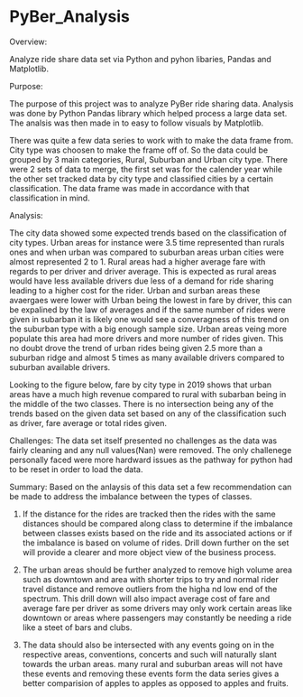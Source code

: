# PyBer_Analysis

Overview:

Analyze ride share data set via Python and pyhon libaries, Pandas and Matplotlib.

Purpose:

The purpose of this project was to analyze PyBer ride sharing data. Analysis was done by Python Pandas library which helped process a large data set. The analsis was then made in to easy to follow visuals by Matplotlib.

There was quite a few data series to work with to make the data frame from. City type was choosen to make the frame off of. So the data could be grouped by 3 main categories, Rural, Suburban and Urban city type. There were 2 sets of data to merge, the first set was for the calender year while the other set tracked data by city type and classified cities by a certain classification. The data frame was made in accordance with that classification in mind.

Analysis:

The city data showed some expected trends based on the classification of city types. Urban areas for instance were 3.5 time represented than rurals ones and when urban was compared to suburban areas urban cities were almost represented 2 to 1. Rural areas had a higher average fare with regards to per driver and driver average. This is expected as rural areas would have less available drivers due less of a demand for ride sharing leading to a higher cost for the rider. Urban and surban areas these avaergaes were lower with Urban being the lowest in fare by driver, this can be expalined by the law of averages and if the same number of rides were given in subarban it is likely one would see a converagness of this trend on the suburban type with a big enough sample size. Urban areas veing more populate this area had more drivers and more number of rides given. This no doubt drove the trend of urban rides being given 2.5 more than a suburban ridge and almost 5 times as many available drivers compared to suburban available drivers. 



Looking to the figure below, fare by city type in 2019 shows that urban areas have a much high revenue compared to rural with subarban being in the middle of the two classes. There is no intersection being any of the trends based on the given data set based on any of the classification such as driver, fare average or total rides given.



Challenges:
The data set itself presented no challenges as the data was fairly cleaning and any null values(Nan) were removed. The only challenege personally faced were more hardward issues as the pathway for python had to be reset in order to load the data. 

Summary:
Based on the anlaysis of this data set a few recommendation can be made to address the imbalance between the types of classes.

1. If the distance for the rides are tracked then the rides with the same distances should be compared along class to determine if the imbalance between classes exists based on the ride and its associated actions or if the imbalance is based on volume of rides. Drill down further on the set will provide a clearer and more object view of the business process.

2. The urban areas should be further analyzed to remove high volume area such as downtown and area with shorter trips to try and normal rider travel distance and remove outliers from the higha nd low end of the spectrum. This drill down will also impact average cost of fare and average fare per driver as some drivers may only work certain areas like downtown or areas where passengers may constantly be needing a ride like a steet of bars and clubs. 

3. The data should also be intersected with any events going on in the respective areas, conventions, concerts and such will naturally slant towards the urban areas. many rural and suburban areas will not have these events and removing these events form the data series gives a better comparision of apples to apples as opposed to apples and fruits. 
